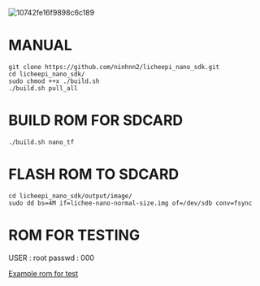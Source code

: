 ![10742fe16f9898c6c189](https://user-images.githubusercontent.com/86546911/126890831-2fc226ee-0686-4011-8c79-c5a47be7d76e.jpg)


MANUAL
=======================
```shell
git clone https://github.com/ninhnn2/licheepi_nano_sdk.git
cd licheepi_nano_sdk/
sudo chmod ++x ./build.sh
./build.sh pull_all
```
BUILD ROM FOR SDCARD
=======================

```shell
./build.sh nano_tf
```

FLASH ROM TO SDCARD
=======================

```shell
cd licheepi_nano_sdk/output/image/
sudo dd bs=4M if=lichee-nano-normal-size.img of=/dev/sdb conv=fsync
```

ROM FOR TESTING
=======================
USER   : root
passwd : 000

[Example rom for test](https://mega.nz/file/Myp20YxZ#7GH6VL6gQFb6ywQPv-gALdYCResSTUQDG2RmtdAWigw)
